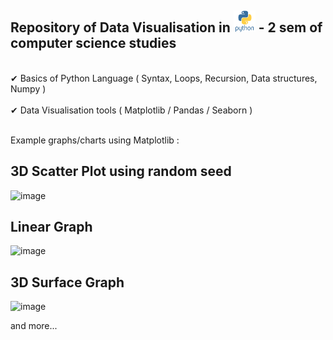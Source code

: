 <h2>Repository of Data Visualisation in <img src="https://raw.githubusercontent.com/devicons/devicon/master/icons/python/python-original-wordmark.svg" alt="python" width="35" height="35" /> - 2 sem of computer science studies </h2>

<br> ✔ Basics of Python Language ( Syntax, Loops, Recursion, Data structures, Numpy ) </br>
<br> ✔ Data Visualisation tools ( Matplotlib / Pandas / Seaborn ) </br>

<br>Example graphs/charts using Matplotlib : </br>
## 3D Scatter Plot using random seed
![image](https://user-images.githubusercontent.com/73948605/160300412-a77f1793-f42b-4182-982d-39a2110316bf.png)
## Linear Graph
![image](https://user-images.githubusercontent.com/73948605/160300703-a4fbd4ba-d69c-4633-8b1a-7a615bd8f4f2.png)
## 3D Surface Graph
![image](https://user-images.githubusercontent.com/73948605/160300897-8f685ae3-6fcb-4d39-ac68-235fc7919db3.png)

and more...



